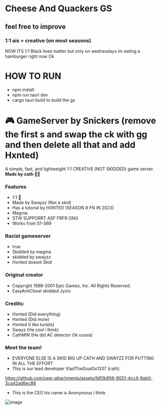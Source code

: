 
# Cheese And Quackers GS
## feel free to improve
### 1:1 ais + creative (on most seasons)
NOW ITS 1:1
Black lives matter but only on wednesdays
Im eating a hamburger right now Ok

# HOW TO RUN
- npm install
- npm run tauri dev
- cargo tauri build to build the gs

# 🎮 GameServer by Snickers (remove the first s and swap the ck with gg and then delete all that and add Hxnted)
A simple, fast, and lightweight 1:1 CREATIVE (NOT SKIDDED) game server.  
**Made by cath** 🐱‍💻
### Features
- 1:1 💯
- Made by Swayzz (Not a skid)
- Has a tutorial by HXNTED (SEASON 8 FN IN 2023)
- Magma
- STW SUPPORRT ASF FRFR ONG 
- Works from S1-S69
### Racist gameserver
- true
- Skidded by magma
- skidded by swayzz
- Hxnted doesnt Skid
### Original creator
- Copyright 1998-2001 Epic Games, Inc. All Rights Reserved.
- EasyAntiCheat skidded Jyzio
### Credits:
- Hxnted (Did everything)
- Hxnted (Did more)
- Hxnted (I like turtels)
- Swayz (He cool i think)
- CathMW (He did AC detector Ok russia)
### Meet the team!
- EVERYONE ELSE IS A SKID BIG UP CATH AND SWAYZZ FOR PUTTING IN ALL THE EFFORT
- This is our lead developer VladTheGoat0x1337 (cath)

https://github.com/user-attachments/assets/fdf0b956-8051-4cc4-8ab0-3ca42ad6ec88

- This is the CEO his name is Anonymous i think

![image](https://github.com/user-attachments/assets/9e1c67e1-cd17-4017-9f3a-addf3a4ee2a9)

